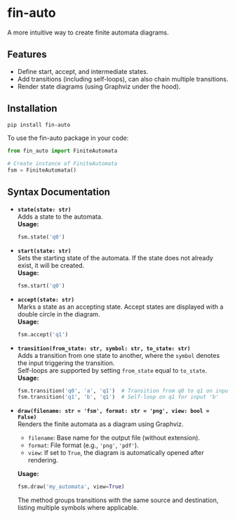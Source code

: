 # fin-auto

A more intuitive way to create finite automata diagrams.

## Features

- Define start, accept, and intermediate states.
- Add transitions (including self-loops), can also chain multiple transitions.
- Render state diagrams (using Graphviz under the hood).

## Installation

```bash
pip install fin-auto
```

To use the fin-auto package in your code:

```python
from fin_auto import FiniteAutomata

# Create instance of FiniteAutomata
fsm = FiniteAutomata()
```

## Syntax Documentation

- **`state(state: str)`**  
    Adds a state to the automata.  
    **Usage:**  
    ```python
    fsm.state('q0')
    ```

- **`start(state: str)`**  
    Sets the starting state of the automata. If the state does not already exist, it will be created.  
    **Usage:**  
    ```python
    fsm.start('q0')
    ```

- **`accept(state: str)`**  
    Marks a state as an accepting state. Accept states are displayed with a double circle in the diagram.  
    **Usage:**  
    ```python
    fsm.accept('q1')
    ```

- **`transition(from_state: str, symbol: str, to_state: str)`**  
    Adds a transition from one state to another, where the `symbol` denotes the input triggering the transition.  
    Self-loops are supported by setting `from_state` equal to `to_state`.  
    **Usage:**  
    ```python
    fsm.transition('q0', 'a', 'q1')  # Transition from q0 to q1 on input 'a'
    fsm.transition('q1', 'b', 'q1')  # Self-loop on q1 for input 'b'
    ```

- **`draw(filename: str = 'fsm', format: str = 'png', view: bool = False)`**  
    Renders the finite automata as a diagram using Graphviz.
    - `filename`: Base name for the output file (without extension).
    - `format`: File format (e.g., `'png'`, `'pdf'`).
    - `view`: If set to `True`, the diagram is automatically opened after rendering.
    
    **Usage:**  
    ```python
    fsm.draw('my_automata', view=True)
    ```
    The method groups transitions with the same source and destination, listing multiple symbols where applicable.